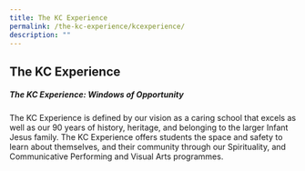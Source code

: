 ```yaml
---
title: The KC Experience
permalink: /the-kc-experience/kcexperience/
description: ""
---
```





## The KC Experience

##### _The KC Experience: Windows of Opportunity_

The KC Experience is defined by our vision as a caring school that excels as well as our 90 years of history, heritage, and belonging to the larger Infant Jesus family. The KC Experience offers students the space and safety to learn about themselves, and their community through our Spirituality, and Communicative Performing and Visual Arts programmes.